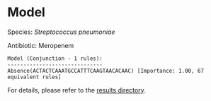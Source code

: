 
# Model

Species: *Streptococcus pneumoniae*

Antibiotic: Meropenem

```
Model (Conjunction - 1 rules):
------------------------------
Absence(ACTACTCAAATGCCATTTCAAGTAACACAAC) [Importance: 1.00, 67 equivalent rules]

```

For details, please refer to the [results directory](../../../../../results/scm_b/streptococcus%20pneumoniae/meropenem/repeat_10/).


